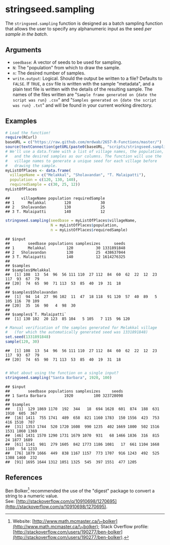 



# stringseed.sampling

The `stringseed.sampling` function is designed as a batch sampling function that allows the user to specify any alphanumeric input as the seed *per sample in the batch*.

## Arguments

* `seedbase`: A vector of seeds to be used for sampling.
* `N`: The "population" from which to draw the sample.
* `n`: The desired number of samples.
* `write.output`: Logical. Should the output be written to a file? Defaults to `FALSE`. If `TRUE`, a csv file is written with the sample "metadata", and a plain text file is written with the details of the resulting sample. The names of the files written are "`Sample frame generated on {date the script was run} .csv`" and "`Samples generated on {date the script was run} .txt`" and will be found in your current working directory.

## Examples


```r
# Load the function!
require(RCurl)
baseURL = c("https://raw.github.com/mrdwab/2657-R-Functions/master/")
source(textConnection(getURL(paste0(baseURL, "scripts/stringseed.sampling.R"))))
# We'll use a data.frame with a list of village names, the population,
#   and the desired samples as our columns. The function will use the 
#   village names to generate a unique seed for each village before
#   drawing the sample.
myListOfPlaces <- data.frame(
  villageName = c("Melakkal", "Sholavandan", "T. Malaipatti"),
  population = c(120, 130, 140),
  requiredSample = c(30, 25, 12))
myListOfPlaces
```

```
##     villageName population requiredSample
## 1      Melakkal        120             30
## 2   Sholavandan        130             25
## 3 T. Malaipatti        140             12
```

```r
stringseed.sampling(seedbase = myListOfPlaces$villageName,
                    N = myListOfPlaces$population,
                    n = myListOfPlaces$requiredSample)
```

```
## $input
##        seedbase populations samplesizes      seeds
## 1      Melakkal         120          30 1331891848
## 2   Sholavandan         130          25  438637044
## 3 T. Malaipatti         140          12 1614276325
## 
## $samples
## $samples$Melakkal
##  [1] 108  13  54  96  56 111 110  27 112  84  60  62  22  12  23 117  93  67  79
## [20]  74  65  90  71 113  53  85  40  19  31  18
## 
## $samples$Sholavandan
##  [1]  94  14  27  96 102  11  47  18 118  91 120  57  40  89   5 105 116  70 109
## [20]  35  16  90   4  98  30
## 
## $samples$`T. Malaipatti`
##  [1] 130 102  20 123  85 104   5 105   7 115  96 120
```

```r
# Manual verification of the samples generated for Melakkal village
#   (for which the automatically generated seed was 1331891848)
set.seed(1331891848)
sample(120, 30)
```

```
##  [1] 108  13  54  96  56 111 110  27 112  84  60  62  22  12  23 117  93  67  79
## [20]  74  65  90  71 113  53  85  40  19  31  18
```

```r

# What about using the function on a single input?
stringseed.sampling("Santa Barbara", 1920, 100)
```

```
## $input
##        seedbase populations samplesizes     seeds
## 1 Santa Barbara        1920         100 323728098
## 
## $samples
##   [1]  129 1869 1170  192  344   18  694 1628  601  874  188  631 1910  605  367
##  [16] 1411  755 1741  489  658  821 1160 1783  150 1556  423  753  416 1510  707
##  [31] 1353 1744  520 1720 1608  990 1235  402 1669 1800  502 1516 1531 1860 1369
##  [46] 1431 1570 1290 1731 1679 1070  931   68 1466 1836  316  815   24 1877 1689
##  [61] 1141  981  279 1605  842 1773 1186 1081   17  661 1104 1668 1180   54 1233
##  [76] 1879 1666  449  838 1167 1157  773 1707  916 1243  492  525 1308 1460  232
##  [91] 1695 1644 1312 1051 1325  545  397 1551  477 1205
```


## References

Ben Bolker[^benbolker] recommended the use of the "digest" package to convert a string to a numeric value.\
See: [http://stackoverflow.com/q/10910698/1270695](http://stackoverflow.com/q/10910698/1270695).

[^benbolker]: Website: [http://www.math.mcmaster.ca/\~bolker](http://www.math.mcmaster.ca/\~bolker); Stack Overflow profile: [http://stackoverflow.com/users/190277/ben-bolker](http://stackoverflow.com/users/190277/ben-bolker).
